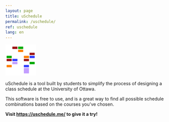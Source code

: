 ```yaml
---
layout: page
title: uSchedule
permalink: /uschedule/
ref: uschedule 
lang: en
---
```


<div><img src="/images/uschedule_icon.png"/></div>

uSchedule is a tool built by students to simplify the process of designing a class schedule at the University of Ottawa.

This software is free to use, and is a great way to find all possible schedule combinations based on the courses you've chosen. 

<b> Visit <a href="https://uschedule.me/" target="_blank" class="">https://uschedule.me/</a> to give it a try!</b>

